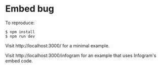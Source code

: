 # Embed bug

To reproduce:

	$ npm install
	$ npm run dev

Visit http://localhost:3000/ for a minimal example.

Visit http://localhost:3000/infogram for an example that uses Infogram's embed code.

